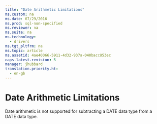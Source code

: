 ```yaml
---
title: "Date Arithmetic Limitations"
ms.custom: na
ms.date: 07/29/2016
ms.prod: sql-non-specified
ms.reviewer: na
ms.suite: na
ms.technology: 
  - drivers
ms.tgt_pltfrm: na
ms.topic: article
ms.assetid: 4ae40066-5911-4d32-937a-040bacc853ec
caps.latest.revision: 5
manager: jhubbard
translation.priority.ht: 
  - en-gb
---
```

# Date Arithmetic Limitations
Date arithmetic is not supported for subtracting a DATE data type from a DATE data type.